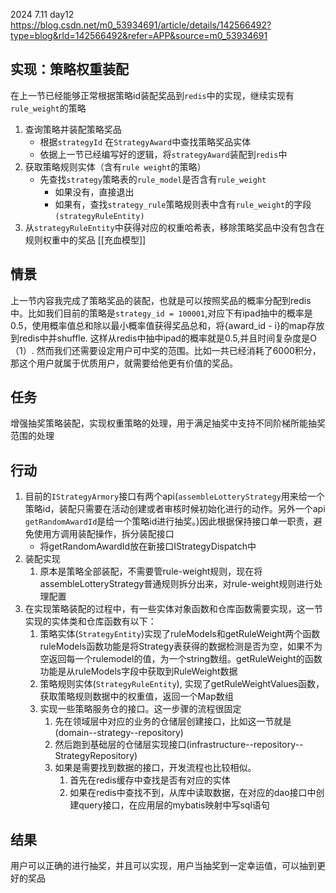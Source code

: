 2024 7.11 day12
https://blog.csdn.net/m0_53934691/article/details/142566492?type=blog&rId=142566492&refer=APP&source=m0_53934691
## 实现：策略权重装配
在上一节已经能够正常根据策略id装配奖品到`redis`中的实现，继续实现有`rule_weight`的策略
1. 查询策略并装配策略奖品
	- 根据`strategyId` 在`StrategyAward`中查找策略奖品实体
	- 依据上一节已经编写好的逻辑，将`strategyAward`装配到`redis`中
2. 获取策略规则实体（含有`rule weight`的策略）
	- 先查找`strategy`策略表的`rule_model`是否含有`rule_weight`
		- 如果没有，直接退出
		- 如果有，查找`strategy_rule`策略规则表中含有`rule_weight`的字段`(strategyRuleEntity)`
3. 从`strategyRuleEntity`中获得对应的权重哈希表，移除策略奖品中没有包含在规则权重中的奖品
[[充血模型]]
## 情景
上一节内容我完成了策略奖品的装配，也就是可以按照奖品的概率分配到redis中。比如我们目前的策略是`strategy_id = 100001`,对应下有ipad抽中的概率是0.5，使用概率值总和除以最小概率值获得奖品总和，将{award_id - i}的map存放到redis中并shuffle. 这样从redis中抽中ipad的概率就是0.5,并且时间复杂度是O（1）.
然而我们还需要设定用户可中奖的范围。比如一共已经消耗了6000积分，那这个用户就属于优质用户，就需要给他更有价值的奖品。

## 任务
增强抽奖策略装配，实现权重策略的处理，用于满足抽奖中支持不同阶梯所能抽奖范围的处理


## 行动

1. 目前的`IStrategyArmory`接口有两个api(`assembleLotteryStrategy`用来给一个策略id，装配只需要在活动创建或者审核时候初始化进行的动作。另外一个api `getRandomAwardId`是给一个策略id进行抽奖。)因此根据保持接口单一职责，避免使用方调用装配操作，拆分装配接口
	- 将getRandomAwardId放在新接口IStrategyDispatch中
2. 装配实现
	1. 原本是策略全部装配，不需要管rule-weight规则，现在将assembleLotteryStrategy普通规则拆分出来，对rule-weight规则进行处理配置
3. 在实现策略装配的过程中，有一些实体对象函数和仓库函数需要实现，这一节实现的实体类和仓库函数有以下：
	1. 策略实体(`StrategyEntity`)实现了ruleModels和getRuleWeight两个函数 ruleModels函数功能是将Strategy表获得的数据检测是否为空，如果不为空返回每一个rulemodel的值，为一个string数组。getRuleWeight的函数功能是从ruleModels字段中获取到RuleWeight数据
	2. 策略规则实体(`StrategyRuleEntity`), 实现了getRuleWeightValues函数，获取策略规则数据中的权重值，返回一个Map数组
	3. 实现一些策略服务仓的接口。这一步骤的流程很固定
		1. 先在领域层中对应的业务的仓储层创建接口，比如这一节就是(domain--strategy--repository)
		2. 然后跑到基础层的仓储层实现接口(infrastructure--repository--StrategyRepository)
		3. 如果是需要找到数据的接口，开发流程也比较相似。
			1. 首先在redis缓存中查找是否有对应的实体
			2. 如果在redis中查找不到，从库中读取数据，在对应的dao接口中创建query接口，在应用层的mybatis映射中写sql语句

## 结果
用户可以正确的进行抽奖，并且可以实现，用户当抽奖到一定幸运值，可以抽到更好的奖品